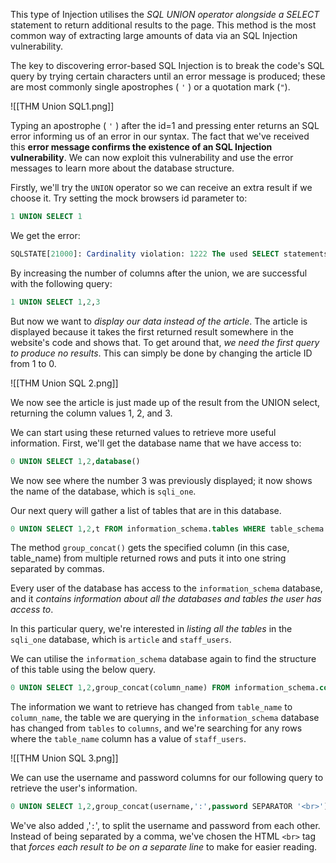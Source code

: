 
This type of Injection utilises the *SQL UNION operator alongside a SELECT* statement to return additional results to the page. This method is the most common way of extracting large amounts of data via an SQL Injection vulnerability.

The key to discovering error-based SQL Injection is to break the code's SQL query by trying certain characters until an error message is produced; these are most commonly single apostrophes ( `'` ) or a quotation mark (`"`).

![[THM Union SQL1.png]]

 Typing an apostrophe ( `'` ) after the id=1 and pressing enter returns an SQL error informing us of an error in our syntax. The fact that we've received this **error message confirms the existence of an SQL Injection vulnerability**. We can now exploit this vulnerability and use the error messages to learn more about the database structure.

Firstly, we'll try the `UNION` operator so we can receive an extra result if we choose it. Try setting the mock browsers id parameter to:

```SQL
1 UNION SELECT 1
```

We get the error:

```SQL
SQLSTATE[21000]: Cardinality violation: 1222 The used SELECT statements have a different number of columns
```

By increasing the number of columns after the union, we are successful with the following query:

``` SQL
1 UNION SELECT 1,2,3
```

But now we want to *display our data instead of the article*. The article is displayed because it takes the first returned result somewhere in the website's code and shows that. To get around that, *we need the first query to produce no results*. This can simply be done by changing the article ID from 1 to 0.

![[THM Union SQL 2.png]]

We now see the article is just made up of the result from the UNION select, returning the column values 1, 2, and 3.

We can start using these returned values to retrieve more useful information. First, we'll get the database name that we have access to:

```SQL
0 UNION SELECT 1,2,database()
```

We now see where the number 3 was previously displayed; it now shows the name of the database, which is `sqli_one`.

Our next query will gather a list of tables that are in this database.

```SQL
0 UNION SELECT 1,2,t FROM information_schema.tables WHERE table_schema = 'sqli_one'
```

The method `group_concat()` gets the specified column (in this case, table_name) from multiple returned rows and puts it into one string separated by commas. 

Every user of the database has access to the `information_schema` database, and it *contains information about all the databases and tables the user has access to*. 

In this particular query, we're interested in *listing all the tables* in the `sqli_one` database, which is `article` and `staff_users`. 

We can utilise the `information_schema` database again to find the structure of this table using the below query.

```SQL
0 UNION SELECT 1,2,group_concat(column_name) FROM information_schema.columns WHERE table_name = 'staff_users'
```

The information we want to retrieve has changed from `table_name` to `column_name`, the table we are querying in the `information_schema` database has changed from `tables` to `columns`, and we're searching for any rows where the `table_name` column has a value of `staff_users`.

![[THM Union SQL 3.png]]

We can use the username and password columns for our following query to retrieve the user's information.

```SQL
0 UNION SELECT 1,2,group_concat(username,':',password SEPARATOR '<br>') FROM staff_users
```

We've also added ,'`:`', to split the username and password from each other. Instead of being separated by a comma, we've chosen the HTML `<br>` tag that *forces each result to be on a separate line* to make for easier reading.
